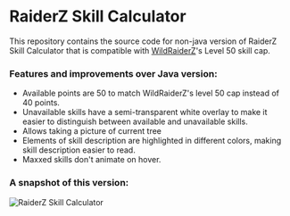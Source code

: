 # RaiderZ Skill Calculator

This repository contains the source code for non-java version of RaiderZ Skill Calculator that is compatible with [WildRaiderZ](http://www.wildraiderz.com/)'s Level 50 skill cap.

### Features and improvements over Java version:
* Available points are 50 to match WildRaiderZ's level 50 cap instead of 40 points.
* Unavailable skills have a semi-transparent white overlay to make it easier to distinguish between available and unavailable skills.
* Allows taking a picture of current tree
* Elements of skill description are highlighted in different colors, making skill description easier to read.
* Maxxed skills don't animate on hover.

### A snapshot of this version:

![RaiderZ Skill Calculator](https://i.imgur.com/JzhGVzG.png)
